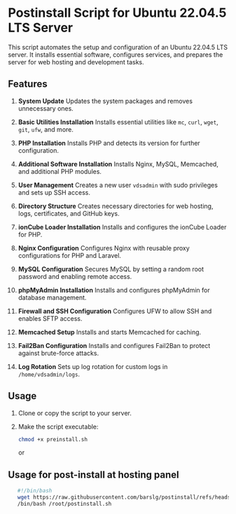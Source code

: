 # Postinstall Script for Ubuntu 22.04.5 LTS Server

This script automates the setup and configuration of an Ubuntu 22.04.5 LTS server. It installs essential software, configures services, and prepares the server for web hosting and development tasks.

## Features

1. **System Update**
   Updates the system packages and removes unnecessary ones.

2. **Basic Utilities Installation**
   Installs essential utilities like `mc`, `curl`, `wget`, `git`, `ufw`, and more.

3. **PHP Installation**
   Installs PHP and detects its version for further configuration.

4. **Additional Software Installation**
   Installs Nginx, MySQL, Memcached, and additional PHP modules.

5. **User Management**
   Creates a new user `vdsadmin` with sudo privileges and sets up SSH access.

6. **Directory Structure**
   Creates necessary directories for web hosting, logs, certificates, and GitHub keys.

7. **ionCube Loader Installation**
   Installs and configures the ionCube Loader for PHP.

8. **Nginx Configuration**
   Configures Nginx with reusable proxy configurations for PHP and Laravel.

9. **MySQL Configuration**
   Secures MySQL by setting a random root password and enabling remote access.

10. **phpMyAdmin Installation**
    Installs and configures phpMyAdmin for database management.

11. **Firewall and SSH Configuration**
    Configures UFW to allow SSH and enables SFTP access.

12. **Memcached Setup**
    Installs and starts Memcached for caching.

13. **Fail2Ban Configuration**
    Installs and configures Fail2Ban to protect against brute-force attacks.

14. **Log Rotation**
    Sets up log rotation for custom logs in `/home/vdsadmin/logs`.

## Usage

1. Clone or copy the script to your server.
2. Make the script executable:
   ```bash
   chmod +x preinstall.sh
   ```

   or

## Usage for post-install at hosting panel
```bash
   #!/bin/bash
   wget https://raw.githubusercontent.com/barslg/postinstall/refs/heads/main/devops/postinstall.sh -O /root/postinstall.sh
   /bin/bash /root/postinstall.sh
```
